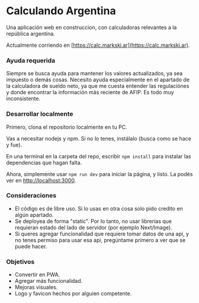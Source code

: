 # Calculando Argentina
Una aplicación web en construccion, con calculadoras relevantes a la república argentina.

Actualmente corriendo en [https://calc.markski.ar](https://calc.markski.ar).

### Ayuda requerida
Siempre se busca ayuda para mantener los valores actualizados, ya sea impuesto o demás cosas. Necesito ayuda especialmente en el apartado de la calculadora de sueldo neto, ya que me cuesta entender las regulaciónes y donde encontrar la información más reciente de AFIP. Es todo muy inconsistente.

### Desarrollar localmente

Primero, clona el repositorio localmente en tu PC.

Vas a necesitar nodejs y npm. Si no lo tenes, instálalo (busca como se hace y fue).

En una terminal en la carpeta del repo, escribir `npm install` para instalar las dependencias que hagan falta.

Ahora, simplemente usar `npm run dev` para iniciar la página, y listo. La podés ver en [http://localhost:3000](http://localhost:3000).

### Consideraciones

- El código es de libre uso. Si lo usas en otra cosa solo pido credito en algún apartado.
- Se deployea de forma "static". Por lo tanto, no usar librerias que requieran estado del lado de servidor (por ejemplo Next/Image).
- Si queres agregar funcionalidad que requiere tomar datos de una api, y no tenes permiso para usar esa api, pregúntame primero a ver que se puede hacer.

### Objetivos
- Convertir en PWA.
- Agregar más funcionalidad.
- Mejoras visuales.
- Logo y favicon hechos por alguien competente.